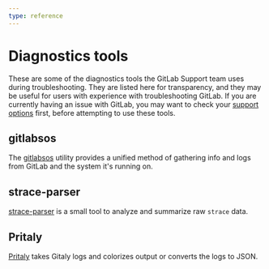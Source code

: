 ```yaml
---
type: reference
---
```


# Diagnostics tools

These are some of the diagnostics tools the GitLab Support team uses during troubleshooting.
They are listed here for transparency, and they may be useful for users with experience
with troubleshooting GitLab. If you are currently having an issue with GitLab, you
may want to check your [support options](https://about.gitlab.com/support/) first,
before attempting to use these tools.

## gitlabsos

The [gitlabsos](https://gitlab.com/gitlab-com/support/toolbox/gitlabsos/) utility
provides a unified method of gathering info and logs from GitLab and the system it's
running on.

## strace-parser

[strace-parser](https://gitlab.com/wchandler/strace-parser) is a small tool to analyze
and summarize raw `strace` data.

## Pritaly

[Pritaly](https://gitlab.com/wchandler/pritaly) takes Gitaly logs and colorizes output
or converts the logs to JSON.
